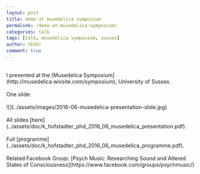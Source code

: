 ```yaml
---
layout: post
title: demo at musedelica symposium
permalink: /demo-at-musedelica-symposium/
categories: talk
tags: [talk, musedelica symposium, sussex]
author: tEdör
comment: true
---
```

<br>
I presented at the [Musedelica Symposium](http://musedelica.wixsite.com/symposium), University of Sussex.
<br>
<br>
One slide:
<br>
<br>
![](../assets/images/2016-06-musedelica-presentation-slide.jpg)
<br>
<br>
All slides [here](../assets/doc/k_hofstadter_phd_2016_06_musedelica_presentation.pdf).
<br>
<br>
Full [programme](../assets/doc/k_hofstadter_phd_2016_06_musedelica_programme.pdf).
<br><br>
Related Facebook Group: [Psych Music: Researching Sound and Altered States of Consciousness](https://www.facebook.com/groups/psychmusic/)
